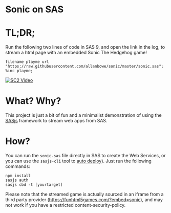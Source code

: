 # Sonic on SAS

# TL;DR;

Run the following two lines of code in SAS 9, and open the link in the log, to stream a html page with an embedded Sonic The Hedgehog game!

```
filename playme url "https://raw.githubusercontent.com/allanbowe/sonic/master/sonic.sas";
%inc playme;
```

[![SC2 Video](https://img.youtube.com/vi/2HGbHw459yY/0.jpg)](http://www.youtube.com/watch?v=2HGbHw459yY)

# What?  Why?

This project is just a bit of fun and a minimalist demonstration of using the [SASjs](https://sasjs.io) framework to stream web apps from SAS.

# How?

You can run the `sonic.sas` file directly in SAS to create the Web Services, or you can use the `sasjs-cli` tool to [auto deploy](https://cli.sasjs.io/deploy)).   Just run the following commands:

```shell
npm install
sasjs auth
sasjs cbd -t [yourtarget]
```

Please note that the streamed game is actually sourced in an iframe from a third party provider (https://funhtml5games.com/?embed=sonic), and may not work if you have a restricted content-security-policy.

